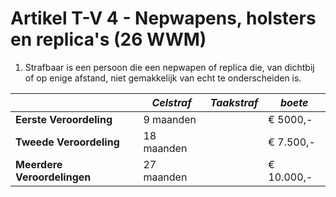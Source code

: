 # Artikel T-V 4 - Nepwapens, holsters en replica's (26 WWM)

1. Strafbaar is een persoon die een nepwapen of replica die, van dichtbij of op enige afstand, niet gemakkelijk van echt te onderscheiden is.

|                             | _Celstraf_ | _Taakstraf_ | _boete_    |
| --------------------------- | ---------- | ----------- | ---------- |
| **Eerste Veroordeling**     | 9 maanden  |             | € 5000,-   |
| **Tweede Veroordeling**     | 18 maanden |             | € 7.500,-  |
| **Meerdere Veroordelingen** | 27 maanden |             | € 10.000,- |
